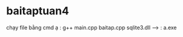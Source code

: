 # baitaptuan4 
chạy file bằng cmd ạ : g++ main.cpp baitap.cpp sqlite3.dll   -->
                      : a.exe
